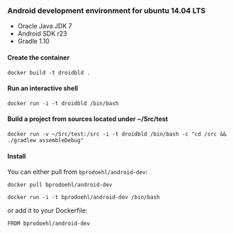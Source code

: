 ### Android development environment for ubuntu 14.04 LTS

* Oracle Java JDK 7
* Android SDK r23
* Gradle 1.10

#### Create the container

```
docker build -t droidbld .
```

#### Run an interactive shell

```
docker run -i -t droidbld /bin/bash
```

#### Build a project from sources located under ~/Src/test

```
docker run -v ~/Src/test:/src -i -t droidbld /bin/bash -c "cd /src && ./gradlew assembleDebug"
```


#### Install

You can either pull from `bprodoehl/android-dev`:

```
docker pull bprodoehl/android-dev
```

```
docker run -i -t bprodoehl/android-dev /bin/bash
```

or add it to your Dockerfile:

```
FROM bprodoehl/android-dev
```

